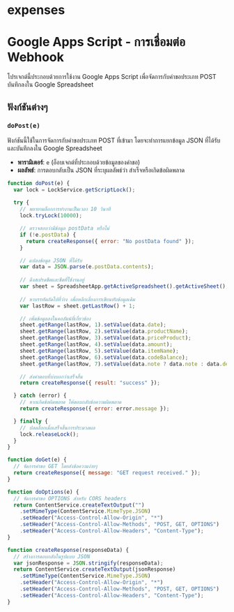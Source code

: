 # expenses
 
# Google Apps Script - การเชื่อมต่อ Webhook

โปรเจกต์นี้ประกอบด้วยการใช้งาน Google Apps Script เพื่อจัดการกับคำขอประเภท POST บันทึกลงใน Google Spreadsheet

## ฟังก์ชันต่างๆ

### `doPost(e)`

ฟังก์ชันนี้ใช้ในการจัดการกับคำขอประเภท POST ที่เข้ามา โดยจะทำการแยกข้อมูล JSON ที่ได้รับและบันทึกลงใน Google Spreadsheet

- **พารามิเตอร์**: `e` (อ็อบเจกต์ที่ประกอบด้วยข้อมูลของคำขอ)
- **ผลลัพธ์**: การตอบกลับเป็น JSON ที่ระบุผลลัพธ์ว่า สำเร็จหรือเกิดข้อผิดพลาด

```javascript
function doPost(e) {
  var lock = LockService.getScriptLock();
  
  try {
    // พยายามล็อกการทำงานเป็นเวลา 10 วินาที
    lock.tryLock(10000);

    // ตรวจสอบว่ามีข้อมูล postData หรือไม่
    if (!e.postData) {
      return createResponse({ error: "No postData found" });
    }

    // แปลงข้อมูล JSON ที่ได้รับ
    var data = JSON.parse(e.postData.contents);
    
    // ดึงสเปรดชีตและชีตที่ใช้งานอยู่
    var sheet = SpreadsheetApp.getActiveSpreadsheet().getActiveSheet();
    
    // หาบรรทัดถัดไปที่ว่าง เพื่อหลีกเลี่ยงการเขียนทับข้อมูลเดิม
    var lastRow = sheet.getLastRow() + 1;

    // เพิ่มข้อมูลลงในคอลัมน์ที่เกี่ยวข้อง
    sheet.getRange(lastRow, 1).setValue(data.date);
    sheet.getRange(lastRow, 2).setValue(data.productName);
    sheet.getRange(lastRow, 3).setValue(data.priceProduct);
    sheet.getRange(lastRow, 4).setValue(data.amount);
    sheet.getRange(lastRow, 5).setValue(data.itemName);
    sheet.getRange(lastRow, 6).setValue(data.codeBalance);
    sheet.getRange(lastRow, 7).setValue(data.note ? data.note : data.description || "");

    // ส่งคำตอบที่บ่งบอกว่าเสร็จสิ้น
    return createResponse({ result: "success" });

  } catch (error) {
    // หากเกิดข้อผิดพลาด ให้ตอบกลับข้อความผิดพลาด
    return createResponse({ error: error.message });

  } finally {
    // ปลดล็อกเมื่อเสร็จสิ้นการประมวลผล
    lock.releaseLock();
  }
}

function doGet(e) {
  // จัดการคำขอ GET โดยส่งข้อความง่ายๆ
  return createResponse({ message: "GET request received." });
}

function doOptions(e) {
  // จัดการคำขอ OPTIONS สำหรับ CORS headers
  return ContentService.createTextOutput("")
    .setMimeType(ContentService.MimeType.JSON)
    .setHeader("Access-Control-Allow-Origin", "*")
    .setHeader("Access-Control-Allow-Methods", "POST, GET, OPTIONS")
    .setHeader("Access-Control-Allow-Headers", "Content-Type");
}

function createResponse(responseData) {
  // สร้างการตอบกลับในรูปแบบ JSON
  var jsonResponse = JSON.stringify(responseData);
  return ContentService.createTextOutput(jsonResponse)
    .setMimeType(ContentService.MimeType.JSON)
    .setHeader("Access-Control-Allow-Origin", "*")
    .setHeader("Access-Control-Allow-Methods", "POST, GET, OPTIONS")
    .setHeader("Access-Control-Allow-Headers", "Content-Type");
}
